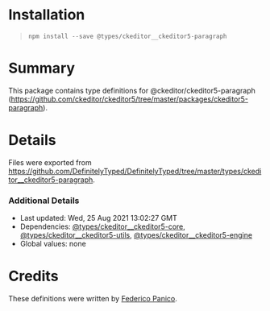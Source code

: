 # Installation
> `npm install --save @types/ckeditor__ckeditor5-paragraph`

# Summary
This package contains type definitions for @ckeditor/ckeditor5-paragraph (https://github.com/ckeditor/ckeditor5/tree/master/packages/ckeditor5-paragraph).

# Details
Files were exported from https://github.com/DefinitelyTyped/DefinitelyTyped/tree/master/types/ckeditor__ckeditor5-paragraph.

### Additional Details
 * Last updated: Wed, 25 Aug 2021 13:02:27 GMT
 * Dependencies: [@types/ckeditor__ckeditor5-core](https://npmjs.com/package/@types/ckeditor__ckeditor5-core), [@types/ckeditor__ckeditor5-utils](https://npmjs.com/package/@types/ckeditor__ckeditor5-utils), [@types/ckeditor__ckeditor5-engine](https://npmjs.com/package/@types/ckeditor__ckeditor5-engine)
 * Global values: none

# Credits
These definitions were written by [Federico Panico](https://github.com/fedemp).
